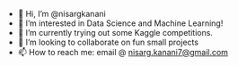 - 👋 Hi, I’m @nisargkanani
- 👀 I’m interested in Data Science and Machine Learning!
- 🌱 I’m currently trying out some Kaggle competitions.
- 💞️ I’m looking to collaborate on fun small projects
- 📫 How to reach me: email @ nisarg.kanani7@gmail.com

<!---
nisargkanani/nisargkanani is a ✨ special ✨ repository because its `README.md` (this file) appears on your GitHub profile.
You can click the Preview link to take a look at your changes.
--->
